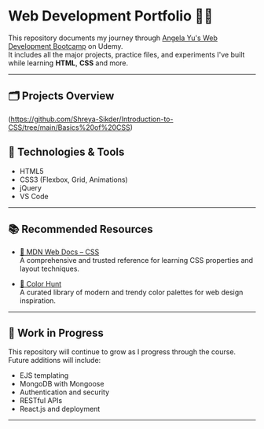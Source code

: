# Web Development Portfolio 🧑‍💻

This repository documents my journey through [Angela Yu's Web Development Bootcamp]([https://www.udemy.com/course/the-complete-web-development-bootcamp/]) on Udemy.  
It includes all the major projects, practice files, and experiments I've built while learning **HTML**, **CSS** and more.

---

## 🗂️ Projects Overview

(https://github.com/Shreya-Sikder/Introduction-to-CSS/tree/main/Basics%20of%20CSS)

## 🧰 Technologies & Tools

- HTML5  
- CSS3 (Flexbox, Grid, Animations)  
- jQuery  
- VS Code  

---

## 📚 Recommended Resources

- [📘 MDN Web Docs – CSS](https://developer.mozilla.org/en-US/docs/Web/CSS)  
  A comprehensive and trusted reference for learning CSS properties and layout techniques.

- [🎨 Color Hunt](https://colorhunt.co/)  
  A curated library of modern and trendy color palettes for web design inspiration.

---

## 🚀 Work in Progress

This repository will continue to grow as I progress through the course.  
Future additions will include:
- EJS templating
- MongoDB with Mongoose
- Authentication and security
- RESTful APIs
- React.js and deployment

---

